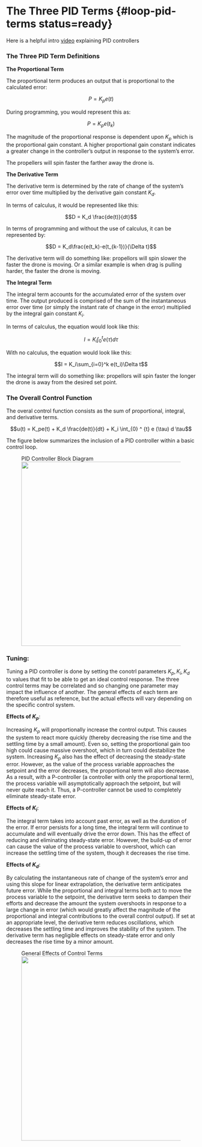 # The Three PID Terms {#loop-pid-terms status=ready}

Here is a helpful intro [video](https://www.youtube.com/watch?v=wkfEZmsQqiA) explaining PID controllers
 
### The Three PID Term Definitions

**The Proportional Term**
 
The proportional term produces an output that is proportional to the calculated error:
 
$$ P = K_pe(t)$$

During programming, you would represent this as: 

$$P = K_pe(t_k)$$
 
The magnitude of the proportional response is dependent upon $K_p$ which is the proportional gain constant. A higher proportional gain constant indicates a greater change in the controller’s output in response to the system’s error.
 
The propellers will spin faster the farther away the drone is.
 
**The Derivative Term**
 
The derivative term is determined by the rate of change of the system’s error over time multiplied by the derivative gain constant $K_d$.
 
In terms of calculus, it would be represented like this: 

$$D = K_d \frac{de(t)}{dt}$$

In terms of programming and without the use of calculus, it can be represented by: 

$$D = K_d\frac{e(t_k)-e(t_{k-1})}{\Delta t}$$

The derivative term will do something like: propellors will spin slower the faster the drone is moving. Or a similar example is when drag is pulling harder, the faster the drone is moving. 
 
**The Integral Term**
 
The integral term accounts for the accumulated error of the system over time. The output produced is comprised of the sum of the instantaneous error over time (or simply the instant rate of change in the error) multiplied by the integral gain constant $K_i$.
 
In terms of calculus, the equation would look like this: 

$$I = K_i \int_{0} ^ {t} e (\tau) d \tau$$

With no calculus, the equation would look like this: 

$$I = K_i\sum_{i=0}^k e(t_i)\Delta t$$

The integral term will do something like: propellors will spin faster the longer the drone is away from the desired set point. 
 
### The Overall Control Function
 
The overal control function consists as the sum of proportional, integral, and derivative terms.
 
$$u(t) = K_pe(t) + K_d \frac{de(t)}{dt} + K_i \int_{0} ^ {t} e (\tau) d \tau$$

The figure below summarizes the inclusion of a PID controller within a basic control loop.

<figure>
    <figcaption>PID Controller Block Diagram</figcaption>
    <img style='width:35em' src="https://docs.duckietown.org/DT19/doc-sky/out/assets/data-from-img-pid_controller_block_diagram-a2353f10.png"/>
</figure>
 
### Tuning:
 
Tuning a PID controller is done by setting the conotrl parameters $K_p, K_i, K_d$ to values that fit to be able to get an ideal control response. The three control terms may be correlated and so changing one parameter may impact the influence of another. The general effects of each term are therefore useful as reference, but the actual effects will vary depending on the specific control system.
 
**Effects of $K_p$**:


Increasing $K_p$ will proportionally increase the control output. This causes the system to react more quickly (thereby decreasing the rise time and the settling time by a small amount). Even so, setting the proportional gain too high could cause massive overshoot, which in turn could destabilize the system. Increasing $K_p$ also has the effect of decreasing the steady-state error. However, as the value of the process variable approaches the setpoint and the error decreases, the proportional term will also decrease. As a result, with a P-controller (a controller with only the proportional term), the process variable will asymptotically approach the setpoint, but will never quite reach it. Thus, a P-controller cannot be used to completely eliminate steady-state error.
 
**Effects of $K_i$**:
 
The integral term takes into account past error, as well as the duration of the error. If error persists for a long time, the integral term will continue to accumulate and will eventually drive the error down. This has the effect of reducing and eliminating steady-state error. However, the build-up of error can cause the value of the process variable to overshoot, which can increase the settling time of the system, though it decreases the rise time.
 
**Effects of $K_d$**:
 
By calculating the instantaneous rate of change of the system’s error and using this slope for linear extrapolation, the derivative term anticipates future error. While the proportional and integral terms both act to move the process variable to the setpoint, the derivative term seeks to dampen their efforts and decrease the amount the system overshoots in response to a large change in error (which would greatly affect the magnitude of the proportional and integral contributions to the overall control output). If set at an appropriate level, the derivative term reduces oscillations, which decreases the settling time and improves the stability of the system. The derivative term has negligible effects on steady-state error and only decreases the rise time by a minor amount.


<figure>
    <figcaption>General Effects of Control Terms</figcaption>
    <img style='width:35em' src="https://docs.duckietown.org/DT19/doc-sky/out/assets/data-from-img-control_term_effects_table-e300370c.png"/>
</figure>
